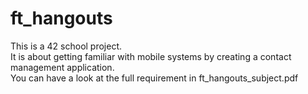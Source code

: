 # ft_hangouts

This is a 42 school project.  
It is about getting familiar with mobile systems by creating a contact management application.  
You can have a look at the full requirement in ft_hangouts_subject.pdf
